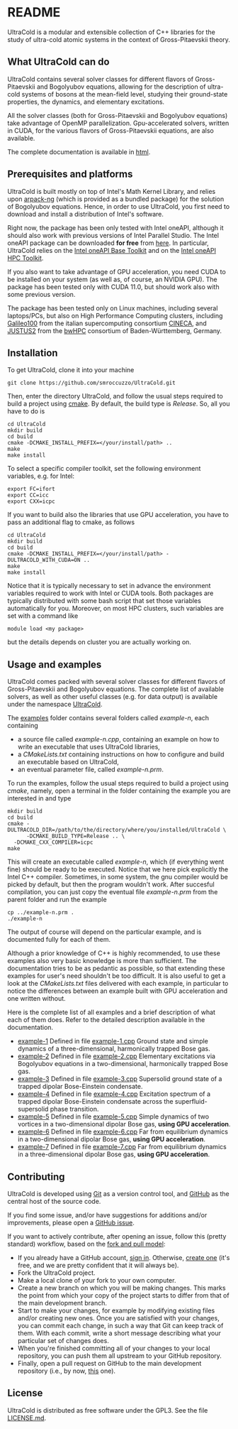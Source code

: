 # README

UltraCold is a modular and extensible collection of C++ libraries for the study of ultra-cold atomic systems in the 
context of Gross-Pitaevskii theory. 

## What UltraCold can do

UltraCold contains several solver classes for different flavors of Gross-Pitaevskii and Bogolyubov equations, allowing
for the description of ultra-cold systems of bosons at the mean-field level, studying their ground-state properties,
the dynamics, and elementary excitations.

All the solver classes (both for Gross-Pitaevskii and Bogolyubov equations) take advantage of OpenMP parallelization.
Gpu-accelerated solvers, written in CUDA, for the various flavors of Gross-Pitaevskii equations, are also available. 

The complete documentation is available in [html](https://smroccuzzo.github.io/UltraCold).

## Prerequisites and platforms

UltraCold is built mostly on top of Intel's Math Kernel Library, and relies
upon [arpack-ng](https://github.com/opencollab/arpack-ng) (which is provided as a bundled package) for the solution of 
Bogolyubov equations. Hence, in order to use UltraCold, you first need to download and install a distribution of Intel's
software. 

Right now, the package has been only tested with Intel oneAPI, although it should also work with previous versions 
of Intel Parallel Studio. The Intel oneAPI package can be downloaded **for free** from
[here](https://www.intel.com/content/www/us/en/developer/tools/oneapi/toolkits.html). 
In particular, UltraCold relies on the
[Intel oneAPI Base Toolkit](https://www.intel.com/content/www/us/en/developer/tools/oneapi/base-toolkit-download.html) 
and on the
[Intel oneAPI HPC Toolkit](https://www.intel.com/content/www/us/en/developer/tools/oneapi/hpc-toolkit-download.html).

If you also want to take advantage of GPU acceleration, you need CUDA to be installed on your system (as well as, of 
course, an NVIDIA GPU). The package has been tested only with CUDA 11.0, but should work also with some previous 
version.

The package has been tested only on Linux machines, including several laptops/PCs, but also on High Performance 
Computing clusters, including [Galileo100](https://www.hpc.cineca.it/hardware/galileo100) from the italian 
supercomputing consortium [CINECA](https://www.cineca.it/), and 
[JUSTUS2](https://wiki.bwhpc.de/e/Category:BwForCluster_JUSTUS_2) from the [bwHPC](https://wiki.bwhpc.de/e/Main_Page) 
consortium of Baden-Württemberg, Germany. 

## Installation

To get UltraCold, clone it into your machine

    git clone https://github.com/smroccuzzo/UltraCold.git

Then, enter the directory UltraCold, and follow the usual steps required to build a project using
[cmake](https://cmake.org/). By default, the build type is *Release*. So, all you have to do is

    cd UltraCold
    mkdir build
    cd build
    cmake -DCMAKE_INSTALL_PREFIX=</your/install/path> ..
    make
    make install

To select a specific compiler toolkit, set the following environment variables, e.g. for Intel:

    export FC=ifort
    export CC=icc
    export CXX=icpc

If you want to build also the libraries that use GPU acceleration, you have to pass an additional flag to cmake, as follows

    cd UltraCold
    mkdir build
    cd build
    cmake -DCMAKE_INSTALL_PREFIX=</your/install/path> -DULTRACOLD_WITH_CUDA=ON ..
    make
    make install

Notice that it is typically necessary to set in advance the environment variables required to work with Intel or CUDA 
tools. Both packages are typically distributed with some bash script that set those variables automatically for you. 
Moreover, on most HPC clusters, such variables are set with a command like 
    
    module load <my package>

but the details depends on cluster you are actually working on.

##  Usage and examples

UltraCold comes packed with several solver classes for different flavors of Gross-Pitaevskii and Bogolyubov
equations. The complete list of available solvers, as well as other useful classes (e.g. for data output) is
available under the namespace [UltraCold](https://smroccuzzo.github.io/UltraCold/html/namespace_ultra_cold.html). 

The [examples](./examples) folder contains several folders called *example-n*, each containing

- a source file called *example-n.cpp*, containing an example on how to write an executable that uses UltraCold 
  libraries,
- a *CMakeLists.txt* containing instructions on how to configure and build an executable based on
  UltraCold,
- an eventual parameter file, called *example-n.prm*.

To run the examples, follow the usual steps required to build a project using *cmake*, namely, open a
terminal in the folder containing the example you are interested in and type

    mkdir build
    cd build
    cmake -DULTRACOLD_DIR=/path/to/the/directory/where/you/installed/UltraCold \
          -DCMAKE_BUILD_TYPE=Release .. \
	  -DCMAKE_CXX_COMPILER=icpc
    make

This will create an executable called *example-n*, which (if everything went fine) should be ready to be
executed. Notice that we here pick explicitly the Intel C++ compiler. Sometimes, in some system, the gnu 
compiler would be picked by default, but then the program wouldn't work. 
After succesful compilation, you can just copy the eventual file *example-n.prm* from the parent folder 
and run the example

    cp ../example-n.prm .
    ./example-n

The output of course will depend on the particular example, and is documented fully for each of them.

Although a prior knowledge of C++ is highly recommended, to use these examples also very basic knowledge is more
than sufficient. The documentation tries to be as pedantic as possible, so that extending these examples for user's
need shouldn't be too difficult. It is also useful to get a look at the *CMakeLists.txt* files delivered with each 
example, in particular to notice the differences between an example built with GPU acceleration and one written without.

Here is the complete list of all examples and a brief description of what each of them does. Refer to the detailed
description available in the documentation.

- [example-1](./examples/example-1) Defined in file [example-1.cpp](./examples/example-1/example-1.cpp) Ground state 
 and simple dynamics of a three-dimensional, harmonically trapped Bose gas.
- [example-2](./examples/example-2) Defined in file [example-2.cpp](./examples/example-2/example-2.cpp) Elementary 
  excitations via Bogolyubov equations in a two-dimensional, harmonically trapped Bose gas.
- [example-3](./examples/example-3) Defined in file [example-3.cpp](./examples/example-3/example-3.cpp) Supersolid 
  ground state of a trapped dipolar Bose-Einstein condensate.
- [example-4](./examples/example-4) Defined in file [example-4.cpp](./examples/example-4/example-4.cpp) Excitation 
spectrum of a trapped dipolar Bose-Einstein condensate across the superfluid-supersolid phase transition.
- [example-5](./examples/example-5) Defined in file [example-5.cpp](./examples/example-5/example-5.cpp) Simple dynamics 
of two vortices in a two-dimensional dipolar Bose gas, **using GPU acceleration**.
- [example-6](./examples/example-6) Defined in file [example-6.cpp](./examples/example-6/example-6.cpp) Far from equilibrium 
dynamics in a two-dimensional dipolar Bose gas, **using GPU acceleration**.
- [example-7](./examples/example-7) Defined in file [example-7.cpp](./examples/example-7/example-7.cpp) Far from equilibrium 
dynamics in a three-dimensional dipolar Bose gas, **using GPU acceleration**.

## Contributing

UltraCold is developed using [Git](https://git-scm.com/) as a version control tool, and [GitHub](https://github.com) as
the central host of the source code.

If you find some issue, and/or have suggestions for additions and/or improvements, please open a 
[GitHub issue](https://docs.github.com/en/issues/tracking-your-work-with-issues).

If you want to actively contribute, after opening an issue, follow this (pretty standard) workflow, based on the 
[fork and pull model](https://docs.github.com/en/pull-requests/collaborating-with-pull-requests/getting-started/about-collaborative-development-models):

- If you already have a GitHub account, [sign in](https://github.com/login). Otherwise, 
[create one](https://github.com/signup?ref_cta=Sign+up&ref_loc=header+logged+out&ref_page=%2F&source=header-home)
(it's free, and we are pretty confident that it will always be).
- Fork the UltraCold project.
- Make a local clone of your fork to your own computer.
- Create a new branch on which you will be making changes. This marks the point from which your copy of the project
starts to differ from that of the main development branch. 
- Start to make your changes, for example by modifying existing files and/or creating new ones. Once you are
satisfied with your changes, you can commit each change, in such a way that Git can keep track of them. With each commit,
write a short message describing what your particular set of changes does.
- When you're finished committing all of your changes to your local repository, you can push them all upstream to your
GitHub repository.
- Finally, open a pull request on GitHub to the main development repository (i.e., by now,
[this](https://github.com/smroccuzzo/UltraCold) one). 

## License 

UltraCold is distributed as free software under the GPL3. See the file [LICENSE.md](./LICENSE.md).
